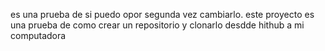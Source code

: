 es una prueba de si puedo opor segunda vez cambiarlo.
este proyecto es una prueba de como crear un repositorio y clonarlo desdde hithub a mi computadora 